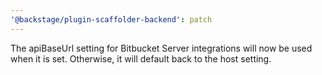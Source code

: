 ```yaml
---
'@backstage/plugin-scaffolder-backend': patch
---
```


The apiBaseUrl setting for Bitbucket Server integrations will now be used when it is set. Otherwise, it will default back to the host setting.
